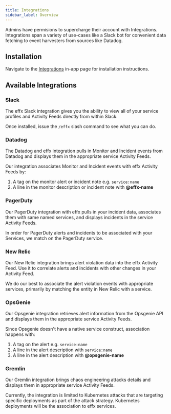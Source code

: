 ```yaml
---
title: Integrations
sidebar_label: Overview
---
```


Admins have permisions to supercharge their account with Integrations. Integrations span a variety of use-cases like a Slack bot
for convenient data fetching to event harvesters from sources like Datadog.

## Installation

Navigate to the [Integrations](https://api.effx.com/integrations) in-app page for installation instructions.

## Available Integrations

### Slack

The effx Slack integration gives you the ability to view all of your service profiles and Activity Feeds directly from within Slack.

Once installed, issue the `/effx` slash command to see what you can do.

### Datadog

The Datadog and effx integration pulls in Monitor and Incident events from Datadog and displays them in the appropriate service Activity Feeds.

Our integration associates Monitor and Incident events with effx Activity Feeds by:

1. A tag on the monitor alert or incident note e.g. `service:name`
2. A line in the monitor description or incident note with **@effx-name**

### PagerDuty

Our PagerDuty integration with effx pulls in your incident data, associates them with same named services, and displays incidents in the service Activity Feeds.

In order for PagerDuty alerts and incidents to be associated with your Services, we match on the PagerDuty service.

### New Relic

Our New Relic integration brings alert violation data into the effx Activity Feed. Use it to correlate alerts and incidents with other changes in your Activity Feed.

We do our best to associate the alert violation events with appropriate services, primarily by matching the entity in New Relic with a service.

### OpsGenie

Our Opsgenie integration retrieves alert information from the Opsgenie API and displays them in the appropriate service Activity Feeds.

Since Opsgenie doesn't have a native service construct, association happens with:

1. A tag on the alert e.g. `service:name`
2. A line in the alert description with `service:name`
3. A line in the alert description with **@opsgenie-name**

### Gremlin

Our Gremlin integration brings chaos engineering attacks details and displays them in appropriate service Activity Feeds.

Currently, the integration is limited to Kubernetes attacks that are targeting specific deployments as part of the attack strategy. Kubernetes deployments will be the association to effx services.
